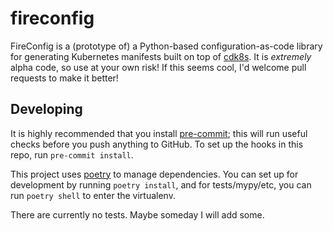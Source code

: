 # fireconfig

FireConfig is a (prototype of) a Python-based configuration-as-code library for generating Kubernetes manifests built on
top of [cdk8s](https://cdk8s.io).  It is _extremely_ alpha code, so use at your own risk!  If this seems cool, I'd
welcome pull requests to make it better!

## Developing

It is highly recommended that you install [pre-commit](https://pre-commit.com); this will run useful checks before you
push anything to GitHub.  To set up the hooks in this repo, run `pre-commit install`.

This project uses [poetry](https://python-poetry.org) to manage dependencies.  You can set up for development by running
`poetry install`, and for tests/mypy/etc, you can run `poetry shell` to enter the virtualenv.

There are currently no tests.  Maybe someday I will add some.
